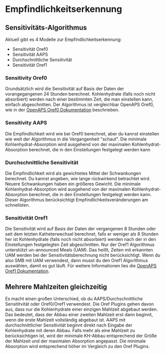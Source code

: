 # Empfindlichkeitserkennung

## Sensitivitäts-Algorithmus

Aktuell gibt es 4 Modelle zur Empfindlichkeitserkennung:

* Sensitivität Oref0
* Sensitivität AAPS
* Durchschnittliche Sensitivität
* Sensitivität Oref1

### Sensitivity Oref0

Grundsätzlich wird die Sensitivität auf Basis der Daten der vorangegangenen 24 Stunden berechnet. Kohlenhydrate (falls noch nicht absorbiert) werden nach einer bestimmten Zeit, die man einstellen kann, einfach abgeschnitten. Der Algorithmus ist vergleichbar OpenAPS Oref0, wie in der [OpenAPS Oref0 Dokumentation](https://openaps.readthedocs.io/en/latest/docs/Customize-Iterate/autosens.html) beschrieben.

### Sensitivity AAPS

Die Empfindlichkeit wird wie bei Oref0 berechnet, aber du kannst einstellen wie weit der Algorithmus in die Vergangenheit "schaut". Die minimale Kohlenhydrat-Absorption wird ausgehend von der maximalen Kohlenhydrat-Absorption berechnet, die in den Einstellungen festgelegt werden kann

### Durchschnittliche Sensitivität

Die Empfindlichkeit wird als gewichtetes Mittel der Schwankungen berechnet. Du kannst angeben, wie lange rückwirkend betrachtet wird. Neuere Schwankungen haben ein größeres Gewicht. Die minimale Kohlenhydrat-Absorption wird ausgehend von der maximalen Kohlenhydrat-Absorption berechnet, die in den Einstellungen festgelegt werden kann. Dieser Algorithmus berücksichtigt Empfindlichkeitsveränderungen am schnellsten.

### Sensitivität Oref1

Die Sensitivität wird auf Basis der Daten der vergangenen 8 Stunden oder seit dem letzten Katheterwechsel berechnet, falls er weniger als 8 Stunden her ist Kohlenhydrate (falls noch nicht absorbiert) werden nach der in den Einstellungen festgelegten Zeit abgeschnitten. Nur der Oref1 Algorithmus unterstützt un-announced Meals (UAM). Das heißt, Zeiten mit erkannten UAM werden bei der Sensitivitätsberechnung nicht berücksichtigt. Wenn du also SMB mit UAM verwendest, dann musst du den Oref1 Algorithmus auswählen, damit es gut läuft. Für weitere Informationen lies die [OpenAPS Oref1 Dokumentation](https://openaps.readthedocs.io/en/latest/docs/Customize-Iterate/oref1.html).

## Mehrere Mahlzeiten gleichzeitig

Es macht einen großen Unterschied, ob du AAPS/Durchschnittliche Sensititvität oder Oref0/Oref1 verwendest. Die Oref Plugins gehen davon aus, dass nur die Kohlenhydrate einer einzigen Mahlzeit abgebaut werden. Das bedeutet, dass der Abbau einer zweiten Mahlzeit erst dann beginnt, wenn die erste Mahlzeit vollständig abgebaut ist. AAPS mit durchschnittlicher Sensitivität beginnt direkt nach Eingabe der Kohlenhydrate mit deren Abbau. Falls mehr als eine Mahlzeit zu berücksichtigen ist, wird der minimale KH-Abbau entsprechend der Größe der Mahlzeit und der maximalen Absorption angepasst. Die minimale Absorption wird entsprechend höher im Vergleich zu den Oref Plugins.